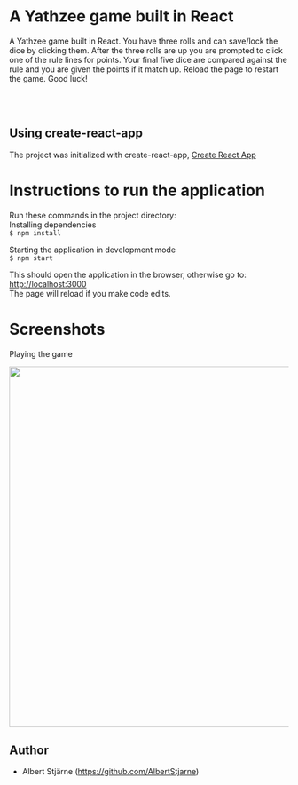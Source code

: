 # A Yathzee game built in React

A Yathzee game built in React. You have three rolls and can save/lock the dice by clicking them. After the three rolls are up you are prompted to click one of the rule lines for points. Your final five dice are compared against the rule and you are given the points if it match up. Reload the page to restart the game. Good luck!

<br>
<br>

## Using create-react-app

The project was initialized with create-react-app, [Create React App](https://github.com/facebook/create-react-app)

# Instructions to run the application

Run these commands in the project directory:<br>
Installing dependencies<br>
`$ npm install`

Starting the application in development mode<br>
`$ npm start`

This should open the application in the browser, otherwise go to:<br>
[http://localhost:3000](http://localhost:3000)<br>
The page will reload if you make code edits.

# Screenshots

Playing the game

<img src="yathzee.gif" width=650>

## Author

- Albert Stjärne (https://github.com/AlbertStjarne)
